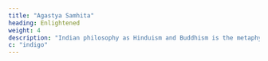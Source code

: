 ```yaml
---
title: "Agastya Samhita"
heading: Enlightened
weight: 4
description: "Indian philosophy as Hinduism and Buddhism is the metaphysical foundation of Superphysics"
c: "indigo"
---
```



